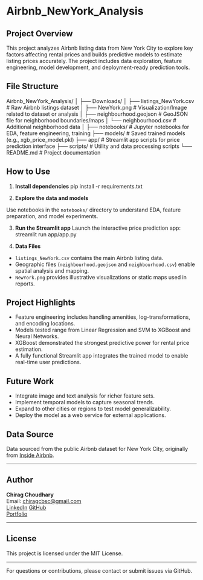# Airbnb_NewYork_Analysis

## Project Overview
This project analyzes Airbnb listing data from New York City to explore key factors affecting rental prices and builds predictive models to estimate listing prices accurately. The project includes data exploration, feature engineering, model development, and deployment-ready prediction tools.

## File Structure

Airbnb_NewYork_Analysis/
│
├── Downloads/
│ ├── listings_NewYork.csv # Raw Airbnb listings dataset
│ ├── NewYork.png # Visualization/Image related to dataset or analysis
│ ├── neighbourhood.geojson # GeoJSON file for neighborhood boundaries/maps
│ └── neighbourhood.csv # Additional neighborhood data
│
├── notebooks/ # Jupyter notebooks for EDA, feature engineering, training
├── models/ # Saved trained models (e.g., xgb_price_model.pkl)
├── app/ # Streamlit app scripts for price prediction interface
├── scripts/ # Utility and data processing scripts
└── README.md # Project documentation


## How to Use

1. **Install dependencies**
  pip install -r requirements.txt

2. **Explore the data and models**

Use notebooks in the `notebooks/` directory to understand EDA, feature preparation, and model experiments.

3. **Run the Streamlit app**
  Launch the interactive price prediction app:
    streamlit run app/app.py

4. **Data Files**

- `listings_NewYork.csv` contains the main Airbnb listing data.
- Geographic files (`neighbourhood.geojson` and `neighbourhood.csv`) enable spatial analysis and mapping.
- `NewYork.png` provides illustrative visualizations or static maps used in reports.

## Project Highlights

- Feature engineering includes handling amenities, log-transformations, and encoding locations.
- Models tested range from Linear Regression and SVM to XGBoost and Neural Networks.
- XGBoost demonstrated the strongest predictive power for rental price estimation.
- A fully functional Streamlit app integrates the trained model to enable real-time user predictions.

## Future Work

- Integrate image and text analysis for richer feature sets.
- Implement temporal models to capture seasonal trends.
- Expand to other cities or regions to test model generalizability.
- Deploy the model as a web service for external applications.

## Data Source

Data sourced from the public Airbnb dataset for New York City, originally from [Inside Airbnb](http://insideairbnb.com/get-the-data.html).

---

## Author

**Chirag Choudhary**  
Email: chiragcbsc@gmail.com  
[LinkedIn](https://www.linkedin.com/in/chirag-choudhary-64a420265/)
[GitHub](https://github.com/ChiragHooda)  
[Portfolio](https://chiragcbsc.wixsite.com/chiragaiportfolio-1)

---


## License

This project is licensed under the MIT License.

---

For questions or contributions, please contact or submit issues via GitHub.
